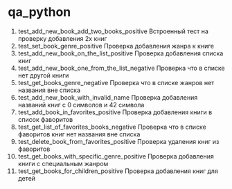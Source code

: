 # qa_python

1. test_add_new_book_add_two_books_positive Встроенный тест на проверку добавления 2х книг
2. test_set_book_genre_positive Проверка добавления жанра к книге
3. test_add_new_book_on_the_list_positive Проверка добавления списка книг
4. test_add_new_book_one_from_the_list_negative Проверка что в списке нет другой книги
5. test_get_books_genre_negative Проверка что в списке жанров нет названия вне списка
6. test_add_new_book_with_invalid_name Проверка добавления названий книг с 0 символов и 42 символа
7. test_add_book_in_favorites_positive Проверка добавления книги в список фаворитов
8. test_get_list_of_favorites_books_negative Проверка что в списке фаворитов книг нет названия вне списка
9. test_delete_book_from_favorites_positive Проверка удаления книг из фаворитов
10. test_get_books_with_specific_genre_positive Проверка добавления книги с специальным жанром
11. test_get_books_for_children_positive Проверка добавления книг для детей
